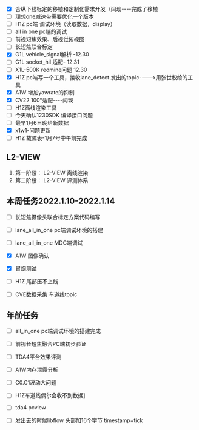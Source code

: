 - [x] 合纵下线标定的移植和定制化需求开发（闫琰----完成了移植
- [ ] 理想one减速带需要优化一个版本
- [ ] H1Z pc端 调试环境（读取数据，display）
- [ ] all in one pc端的调试
- [ ] 前视短焦效果、后视觉俯视图
- [ ] 长短焦联合标定
- [x] G1L vehicle_signal解析 -12.30
- [ ] G1L socket_hil 适配- 12.31
- [ ] X1L-500K redmine问题 12.30
- [x] H1Z pc端写一个工具，接收lane_detect 发出的topic---->用张世权给的工具
- [x] A1W 增加yawrate的抑制
- [x] CV22 100°适配----闫琰
- [ ] H1Z离线渲染工具
- [ ] 今天确认1230SDK 编译接口问题
- [ ] 最早1月6日晚给新数据
- [x] x1w1-问题更新
- [ ] H1Z 故障表-1月7号中午前完成

## L2-VIEW

1. 第一阶段： L2-VIEW  离线渲染
2. 第二阶段： L2-VIEW 评测体系

## 本周任务2022.1.10-2022.1.14

- [ ] 长短焦摄像头联合标定方案代码编写
- [ ] lane_all_in_one pc端调试环境的搭建
- [ ] lane_all_in_one MDC端调试
- [x] A1W 图像确认
- [x] 冒烟测试





- [ ] H1Z 尾部压不上线
- [ ] CVE数据采集 车道线topic



## 年前任务

- [ ] all_in_one pc端调试环境的搭建完成
- [ ] 前视长短焦融合PC端初步验证
- [ ] TDA4平台效果评测
- [ ] A1W内存泄露分析
- [ ] C0.C1波动大问题
- [ ] H1Z车道线偶尔会收不到数据]
- [ ] tda4 pcview
- [ ] 发出去的时候libflow 头部加16个字节 timestamp+tick

